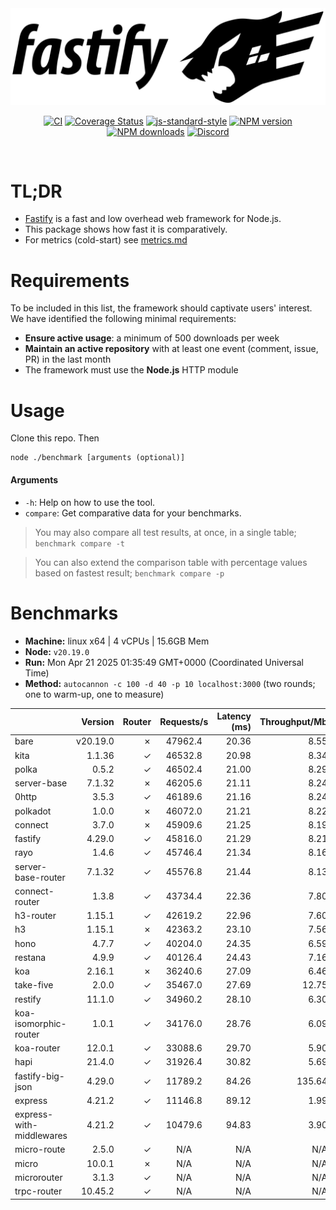 <div align="center">
  <img src="https://github.com/fastify/graphics/raw/HEAD/fastify-landscape-outlined.svg" width="650" height="auto"/>
</div>

<div align="center">

[![CI](https://github.com/fastify/fastify/workflows/ci/badge.svg)](https://github.com/fastify/fastify/actions/workflows/ci.yml)
[![Coverage Status](https://coveralls.io/repos/github/fastify/fastify/badge.svg?branch=master)](https://coveralls.io/github/fastify/fastify?branch=master)
[![js-standard-style](https://img.shields.io/badge/code%20style-standard-brightgreen.svg?style=flat)](http://standardjs.com/)
[![NPM version](https://img.shields.io/npm/v/fastify.svg?style=flat)](https://www.npmjs.com/package/fastify)
[![NPM downloads](https://img.shields.io/npm/dm/fastify.svg?style=flat)](https://www.npmjs.com/package/fastify) [![Discord](https://img.shields.io/discord/725613461949906985)](https://discord.gg/fastify)

</div>
<br />

# TL;DR

* [Fastify](https://github.com/fastify/fastify) is a fast and low overhead web framework for Node.js.
* This package shows how fast it is comparatively.
* For metrics (cold-start) see [metrics.md](./METRICS.md)

# Requirements

To be included in this list, the framework should captivate users' interest. We have identified the following minimal requirements:
- **Ensure active usage**: a minimum of 500 downloads per week
- **Maintain an active repository** with at least one event (comment, issue, PR) in the last month
- The framework must use the **Node.js** HTTP module

# Usage

Clone this repo. Then 

```
node ./benchmark [arguments (optional)]
```

#### Arguments

* `-h`: Help on how to use the tool.
* `compare`: Get comparative data for your benchmarks.

> You may also compare all test results, at once, in a single table; `benchmark compare -t`

> You can also extend the comparison table with percentage values based on fastest result; `benchmark compare -p`
# Benchmarks

* __Machine:__ linux x64 | 4 vCPUs | 15.6GB Mem
* __Node:__ `v20.19.0`
* __Run:__ Mon Apr 21 2025 01:35:49 GMT+0000 (Coordinated Universal Time)
* __Method:__ `autocannon -c 100 -d 40 -p 10 localhost:3000` (two rounds; one to warm-up, one to measure)

|                          | Version  | Router | Requests/s | Latency (ms) | Throughput/Mb |
| :--                      | --:      | --:    | :-:        | --:          | --:           |
| bare                     | v20.19.0 | ✗      | 47962.4    | 20.36        | 8.55          |
| kita                     | 1.1.36   | ✓      | 46532.8    | 20.98        | 8.34          |
| polka                    | 0.5.2    | ✓      | 46502.4    | 21.00        | 8.29          |
| server-base              | 7.1.32   | ✗      | 46205.6    | 21.11        | 8.24          |
| 0http                    | 3.5.3    | ✓      | 46189.6    | 21.16        | 8.24          |
| polkadot                 | 1.0.0    | ✗      | 46072.0    | 21.21        | 8.22          |
| connect                  | 3.7.0    | ✗      | 45909.6    | 21.25        | 8.19          |
| fastify                  | 4.29.0   | ✓      | 45816.0    | 21.29        | 8.21          |
| rayo                     | 1.4.6    | ✓      | 45746.4    | 21.34        | 8.16          |
| server-base-router       | 7.1.32   | ✓      | 45576.8    | 21.44        | 8.13          |
| connect-router           | 1.3.8    | ✓      | 43734.4    | 22.36        | 7.80          |
| h3-router                | 1.15.1   | ✓      | 42619.2    | 22.96        | 7.60          |
| h3                       | 1.15.1   | ✗      | 42363.2    | 23.10        | 7.56          |
| hono                     | 4.7.7    | ✓      | 40204.0    | 24.35        | 6.59          |
| restana                  | 4.9.9    | ✓      | 40126.4    | 24.43        | 7.16          |
| koa                      | 2.16.1   | ✗      | 36240.6    | 27.09        | 6.46          |
| take-five                | 2.0.0    | ✓      | 35467.0    | 27.69        | 12.75         |
| restify                  | 11.1.0   | ✓      | 34960.2    | 28.10        | 6.30          |
| koa-isomorphic-router    | 1.0.1    | ✓      | 34176.0    | 28.76        | 6.09          |
| koa-router               | 12.0.1   | ✓      | 33088.6    | 29.70        | 5.90          |
| hapi                     | 21.4.0   | ✓      | 31926.4    | 30.82        | 5.69          |
| fastify-big-json         | 4.29.0   | ✓      | 11789.2    | 84.26        | 135.64        |
| express                  | 4.21.2   | ✓      | 11146.8    | 89.12        | 1.99          |
| express-with-middlewares | 4.21.2   | ✓      | 10479.6    | 94.83        | 3.90          |
| micro-route              | 2.5.0    | ✓      | N/A        | N/A          | N/A           |
| micro                    | 10.0.1   | ✗      | N/A        | N/A          | N/A           |
| microrouter              | 3.1.3    | ✓      | N/A        | N/A          | N/A           |
| trpc-router              | 10.45.2  | ✓      | N/A        | N/A          | N/A           |
